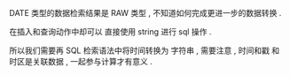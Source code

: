 
DATE 类型的数据检索结果是 RAW 类型 , 不知道如何完成更进一步的数据转换 . 

在插入和查询动作中却可以 直接使用 string 进行 sql 操作 . 

所以我们需要再 SQL 检索语法中将时间转换为 字符串 , 需要注意 , 时间和戳 和 时区是关联数据 , 一起参与计算才有意义 . 